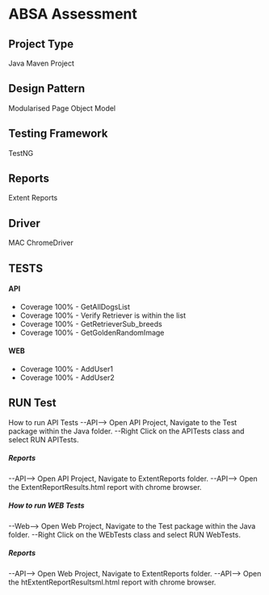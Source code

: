 # ABSA Assessment
## Project Type

Java Maven Project

## Design Pattern

 Modularised Page Object Model
 
 ## Testing Framework

 TestNG

## Reports

 Extent Reports 

## Driver

 MAC ChromeDriver

## TESTS

 #### API 
- Coverage 100% - GetAllDogsList
- Coverage 100% - Verify Retriever is within the list 
- Coverage 100% - GetRetrieverSub_breeds
- Coverage 100% - GetGoldenRandomImage


 #### WEB
- Coverage 100% - AddUser1
- Coverage 100% - AddUser2


## RUN Test

 How to run API Tests
--API--> Open API Project, Navigate to the Test package within the Java folder.
--Right Click on the APITests class and select RUN APITests.

##### Reports

--API--> Open API Project, Navigate to ExtentReports folder.
--API--> Open the ExtentReportResults.html report with chrome browser.

##### How to run WEB Tests

--Web--> Open Web Project, Navigate to the Test package within the Java folder.
--Right Click on the WEbTests class and select RUN WebTests.

##### Reports

--API--> Open Web Project, Navigate to ExtentReports folder.
--API--> Open the htExtentReportResultsml.html report with chrome browser.
